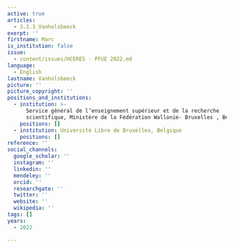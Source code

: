 ```yaml
---
active: true
articles:
  - 3.1.3_Vanholsbeeck
exerpt: ''
firstname: Marc
is_institution: false
issue:
  - content/issues/HCERES - PFUE 2022.md
language:
  - English
lastname: Vanholsbeeck
picture: ''
picture_copyright: ''
positions_and_institutions:
  - institution: >-
      Service général de l’enseignement supérieur et de la recherche
      scientifique, Ministère de la Fédération Wallonie- Bruxelles , Belgique
    positions: []
  - institution: Université Libre de Bruxelles, Belgique
    positions: []
reference: ''
social_channels:
  google_scholar: ''
  instagram: ''
  linkedin: ''
  mendeley: ''
  orcid: ''
  researchgate: ''
  twitter: ''
  website: ''
  wikipedia: ''
tags: []
years:
  - 2022

---
```


